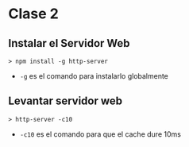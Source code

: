 # Clase 2


## Instalar el Servidor Web


```
> npm install -g http-server
```

- `-g` es el comando para instalarlo globalmente

## Levantar servidor web

```
> http-server -c10 
```

- `-c10` es el comando para que el cache dure 10ms













